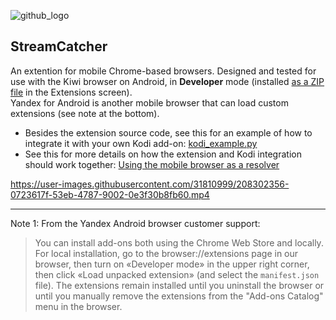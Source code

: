 ![github_logo](https://user-images.githubusercontent.com/31810999/208296940-70f85dc1-1523-4c32-86c4-8a5ef50d2030.png)
## StreamCatcher
An extention for mobile Chrome-based browsers. Designed and tested for use with the Kiwi browser on Android, in **Developer** mode (installed [as a ZIP file](https://github.com/doko-desuka/StreamCatcher/releases/latest) in the Extensions screen).  
Yandex for Android is another mobile browser that can load custom extensions (see note at the bottom).

- Besides the extension source code, see this for an example of how to integrate it with your own Kodi add-on: [kodi_example.py](https://github.com/doko-desuka/StreamCatcher/blob/main/Kodi%20Example/kodi_example.py) 
- See this for more details on how the extension and Kodi integration should work together: [Using the mobile browser as a resolver](https://github.com/Gujal00/ResolveURL/issues/279)

https://user-images.githubusercontent.com/31810999/208302356-0723617f-53eb-4787-9002-0e3f30b8fb60.mp4

----

Note 1: From the Yandex Android browser customer support:
> You can install add-ons both using the Chrome Web Store and locally. For local installation, go to the browser://extensions page in our browser, then turn on «Developer mode» in the upper right corner, then click «Load unpacked extension» (and select the `manifest.json` file).
> The extensions remain installed until you uninstall the browser or until you manually remove the extensions from the "Add-ons Catalog" menu in the browser.
